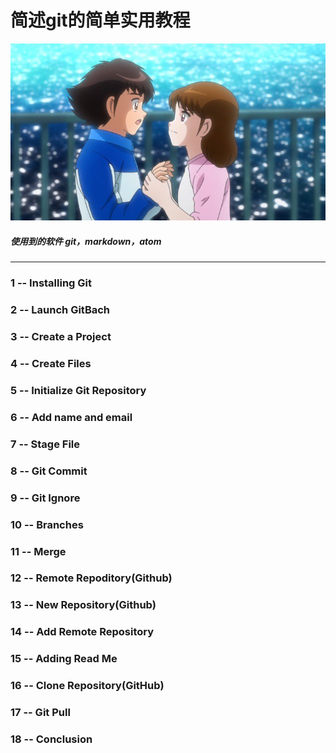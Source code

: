 # 简述git的简单实用教程

![image](https://github.com/Clash-of-Clanser/Git-tutorial/blob/master/Photos/082e3172-93f5-4d47-a79c-0b5a17fa82ea.jpg)

##### 使用到的软件  git，markdown，atom

-------------------------------------



### 1 -- Installing Git
### 2 -- Launch GitBach
### 3 -- Create  a Project
### 4 -- Create Files
### 5 -- Initialize Git Repository
### 6 -- Add name and email
### 7 -- Stage File
### 8 -- Git Commit
### 9 -- Git Ignore
### 10 -- Branches
### 11 -- Merge
### 12 -- Remote Repoditory(Github)
### 13 -- New Repository(Github)
### 14 -- Add Remote Repository
### 15 -- Adding Read Me
### 16 -- Clone Repository(GitHub)
### 17 -- Git Pull
### 18 -- Conclusion
